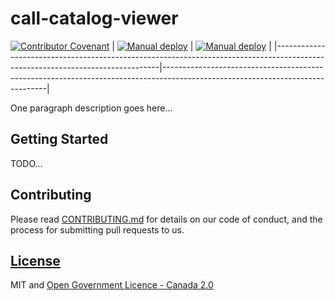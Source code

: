 # call-catalog-viewer
[![Contributor Covenant](https://img.shields.io/badge/Contributor%20Covenant-2.1-4baaaa.svg)](code_of_conduct.md)
| [![Manual deploy](https://github.com/coastal-science/call-catalog-viewer/actions/workflows/manual_deploy.yml/badge.svg)](https://github.com/coastal-science/call-catalog-viewer/actions/workflows/manual_deploy.yml) | [![Manual deploy](https://github.com/coastal-science/call-catalog-viewer/actions/workflows/manual_deploy.yml/badge.svg)](https://github.com/coastal-science/call-catalog-viewer/actions/workflows/manual_deploy.yml) |
|-------------------------------------------------------------------------------------------------------------------------------|-------------------------------------------------------------------------------------------------------------------------------|

One paragraph description goes here... 


## Getting Started
TODO...

## Contributing

Please read [CONTRIBUTING.md](CONTRIBUTING.md) for details on our code of conduct, and the process for submitting pull requests to us.


## [License](LICENSE.md)
MIT and [Open Government Licence - Canada 2.0](https://open.canada.ca/en/open-government-licence-canada)
